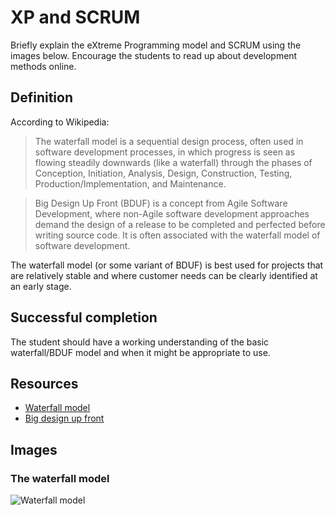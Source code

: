 # XP and SCRUM

Briefly explain the eXtreme Programming model and SCRUM using the images below. Encourage the students to read up about development methods online.

## Definition

According to Wikipedia:

> The waterfall model is a sequential design process, often used in software development processes, in which progress is seen as flowing steadily downwards (like a waterfall) through the phases of Conception, Initiation, Analysis, Design, Construction, Testing, Production/Implementation, and Maintenance.

> Big Design Up Front (BDUF) is a concept from Agile Software Development, where non-Agile software development approaches demand the design of a release to be completed and perfected before writing source code. It is often associated with the waterfall model of software development.

The waterfall model (or some variant of BDUF) is best used for projects that are relatively stable and where customer needs can be clearly identified at an early stage.

## Successful completion

The student should have a working understanding of the basic waterfall/BDUF model and when it might be appropriate to use.

## Resources

* [Waterfall model](http://en.wikipedia.org/wiki/Waterfall_model)
* [Big design up front](http://en.wikipedia.org/wiki/Big_Design_Up_Front)

## Images

### The waterfall model

![Waterfall model](../../../images/waterfall.png)